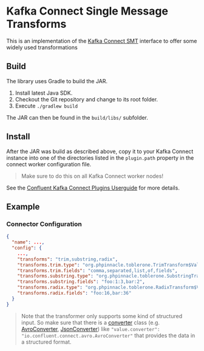 # Kafka Connect Single Message Transforms

This is an implementation of the [Kafka Connect SMT](https://docs.confluent.io/platform/current/connect/transforms/overview.html) interface 
to offer some widely used transformations

## Build

The library uses Gradle to build the JAR.

1. Install latest Java SDK.
2. Checkout the Git repository and change to its root folder.
3. Execute `./gradlew build`

The JAR can then be found in the `build/libs/` subfolder.

## Install

After the JAR was build as described above, copy it to your Kafka Connect instance into one of the directories listed in
the `plugin.path` property in the connect worker configuration file.
> Make sure to do this on all Kafka Connect worker nodes!

See the [Confluent Kafka Connect Plugins Userguide](https://docs.confluent.io/home/connect/self-managed/userguide.html#installing-kconnect-plugins) for more details.

## Example

### Connector Configuration

```json
{
  "name": ...,
  "config": {
    ...,
    "transforms": "trim,substring,radix",
    "transforms.trim.type": "org.phpinnacle.toblerone.TrimTransform$Value",
    "transforms.trim.fields": "comma,separated,list,of,fields",
    "transforms.substring.type": "org.phpinnacle.toblerone.SubstringTransform$Value",
    "transforms.substring.fields": "foo:1:3,bar:2",
    "transforms.radix.type": "org.phpinnacle.toblerone.RadixTransform$Value",
    "transforms.radix.fields": "foo:16,bar:36"
  }
}
```

> Note that the transformer only supports some kind of structured input. So make sure that there is a [converter](https://www.confluent.io/blog/kafka-connect-deep-dive-converters-serialization-explained/) class (e.g. [AvroConverter](https://www.confluent.io/hub/confluentinc/kafka-connect-avro-converter), [JsonConverter](https://www.confluent.io/hub/confluentinc/kafka-connect-json-schema-converter)) like `"value.converter": "io.confluent.connect.avro.AvroConverter"` that provides the data in a structured format.
